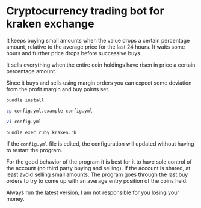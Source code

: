 # Cryptocurrency trading bot for kraken exchange

It keeps buying small amounts when the value drops a certain percentage amount, relative to the average price for the last 24 hours. It waits some hours and further price drops before successive buys.

It sells everything when the entire coin holdings have risen in price a certain percentage amount.

Since it buys and sells using margin orders you can expect some deviation from the profit margin and buy points set.

```bash
bundle install

cp config.yml.example config.yml

vi config.yml

bundle exec ruby kraken.rb
```

If the `config.yml` file is edited, the configuration will updated without having to restart the program.

For the good behavior of the program it is best for it to have sole control of the account (no third party buying and selling).
If the account is shared, at least avoid selling small amounts. The program goes through the last buy orders to try to
come up with an average entry position of the coins held.

Always run the latest version, I am not responsible for you losing your money.

